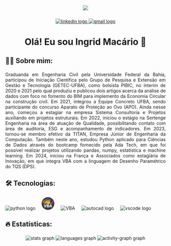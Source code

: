 <div align="center">
  <img height="150" src="https://drive.google.com/uc?export=view&id=1YLJdm6w_1K1-E2M9wkMhurNpr9ZrHT6u"  />
</div>

###

<div align="center">
  <a href="www.linkedin.com/in/ingrid-macario" target="_blank">
    <img src="https://img.shields.io/static/v1?message=LinkedIn&logo=linkedin&label=&color=0077B5&logoColor=white&labelColor=&style=for-the-badge" height="25" alt="linkedin logo"  />
  </a>
  <a href="ingridmacario30@gmail.com" target="_blank">
    <img src="https://img.shields.io/static/v1?message=Gmail&logo=gmail&label=&color=D14836&logoColor=white&labelColor=&style=for-the-badge" height="25" alt="gmail logo"  />
  </a>
</div>

###

<h1 align="center">Olá! Eu sou Ingrid Macário 🌟</h1>

###

<h2 align="left">👩‍💻  Sobre mim:</h2>

###

<p align="justify">Graduanda em Engenharia Civil pela Universidade Federal da Bahia, participou de Iniciação Científica pelo Grupo de Pesquisa e Extensão em Gestão e Tecnologia (GETEC-UFBA), como bolsista PIBIC, no ínterim de 2020 e 2021 pelo qual produziu e publicou dois artigos acerca da análise de dados com foco no fomento do BIM para implemento da Economia Circular na construção civil. Em 2021, integrou a Equipe Concreto UFBA, sendo participante do concurso Aparato de Proteção ao Ovo (APO). Ainda nesse ano, começou a estagiar na empresa Sistema Consultoria e Projetos auxiliando em projetos estruturais. Em 2022, iniciou o estágio na Sertenge Engenharia na área de atuação de Qualidade, possibilitando contato com área de auditoria, ESG e acompanhamento de indicadores. Em 2023, tornou-se membro efetivo da TITAN, Empresa Júnior de Engenharia da Computação. Também neste ano, estudou Python aplicado para Ciências de Dados através do bootcamp fornecido pela Ada Tech, em que foi possível realizar projetos utilizando pandas, numpy, estatística e machine learning. Em 2024, iniciou na França e Associados como estagiária de Inovação, em que integra VBA com a linguagem de Desenho Paramétrico do TQS (DPS).</p>

###

<h2 align="left">🛠 Tecnologias:</h2>

###

<div align="left">
  <img src="https://skillicons.dev/icons?i=py" height="40" alt="python logo"  />
  <img width="12" />
  <img src="https://github.com/serkonda7/vscode-vba/raw/HEAD/images/icon.png" height="40" alt="VBA logo" />
  <img width="12" />
  <img src="https://img.icons8.com/fluency/48/000000/microsoft-excel-2019.png" alt="VBA" width="40" height="40"/>
  <img width="12" />
  <img src="https://skillicons.dev/icons?i=autocad" height="40" alt="autocad logo"  />
  <img width="12" />
  <img src="https://skillicons.dev/icons?i=vscode" height="40" alt="vscode logo"  />
</div>

###

<h2 align="left">🔥   Estatísticas:</h2>

###

<div align="center">
  <img src="https://github-readme-stats.vercel.app/api?username=ingridmacario&hide_title=false&hide_rank=false&show_icons=true&include_all_commits=true&count_private=true&disable_animations=false&theme=gruvbox_light&locale=en&hide_border=false&order=1" height="150" alt="stats graph"  />
  <img src="https://github-readme-stats.vercel.app/api/top-langs?username=ingridmacario&locale=en&hide_title=false&layout=compact&card_width=320&langs_count=5&theme=gruvbox_light&hide_border=false&order=2" height="150" alt="languages graph"  />
  <img src="https://github-readme-activity-graph.vercel.app/graph?username=ingridmacario&radius=16&theme=gruvbox&area=true&order=5" height="300" alt="activity-graph graph"  />
</div>

###

